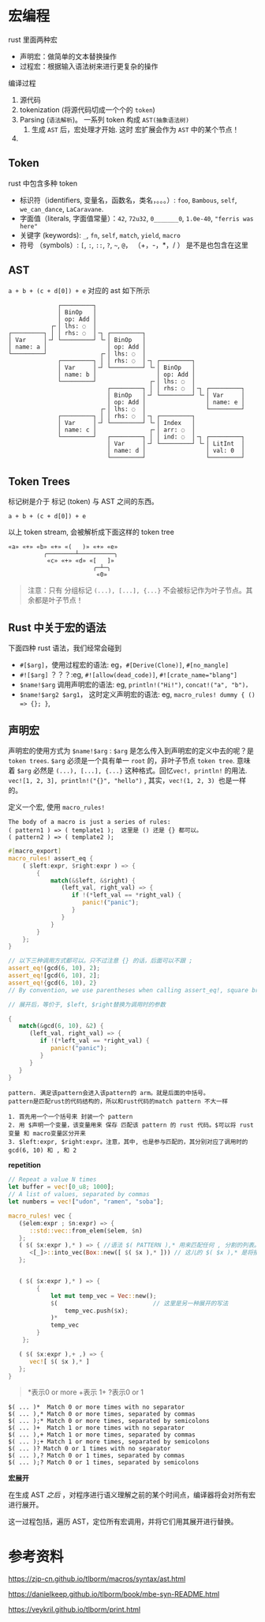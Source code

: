 # 宏编程

rust 里面两种宏

* 声明宏：做简单的文本替换操作
* 过程宏：根据输入语法树来进行更复杂的操作





编译过程

1. 源代码
2. tokenization (将源代码切成一个个的 `token`)
3. Parsing (`语法解析`)。 一系列 token 构成 `AST(抽象语法树)`
   1. 生成 `AST` 后，宏处理才开始. 这时 宏扩展会作为 `AST` 中的某个节点！
4. 



## Token

rust 中包含多种 token

* 标识符（identifiers, 变量名，函数名，类名，。。。）: `foo`, `Bambous`, `self`, `we_can_dance`, `LaCaravane`. 
* 字面值（literals, 字面值常量）：`42`, `72u32`, `0_______0`, `1.0e-40`, `"ferris was here"`
* 关键字 (keywords): `_`, `fn`, `self`, `match`, `yield`, `macro`
* 符号 （symbols）: `[`, `:`, `::`, `?`, `~`, `@`， （+，-，*，/ ） 是不是也包含在这里



## AST

`a + b + (c + d[0]) + e` 对应的 ast 如下所示

```
              ┌─────────┐
              │ BinOp   │
              │ op: Add │
            ┌╴│ lhs: ◌  │
┌─────────┐ │ │ rhs: ◌  │╶┐ ┌─────────┐
│ Var     │╶┘ └─────────┘ └╴│ BinOp   │
│ name: a │                 │ op: Add │
└─────────┘               ┌╴│ lhs: ◌  │
              ┌─────────┐ │ │ rhs: ◌  │╶┐ ┌─────────┐
              │ Var     │╶┘ └─────────┘ └╴│ BinOp   │
              │ name: b │                 │ op: Add │
              └─────────┘               ┌╴│ lhs: ◌  │
                            ┌─────────┐ │ │ rhs: ◌  │╶┐ ┌─────────┐
                            │ BinOp   │╶┘ └─────────┘ └╴│ Var     │
                            │ op: Add │                 │ name: e │
                          ┌╴│ lhs: ◌  │                 └─────────┘
              ┌─────────┐ │ │ rhs: ◌  │╶┐ ┌─────────┐
              │ Var     │╶┘ └─────────┘ └╴│ Index   │
              │ name: c │               ┌╴│ arr: ◌  │
              └─────────┘   ┌─────────┐ │ │ ind: ◌  │╶┐ ┌─────────┐
                            │ Var     │╶┘ └─────────┘ └╴│ LitInt  │
                            │ name: d │                 │ val: 0  │
                            └─────────┘                 └─────────┘
```





## Token Trees

标记树是介于 标记 (token) 与 AST 之间的东西。

```
a + b + (c + d[0]) + e
```

以上 token stream, 会被解析成下面这样的 token tree

```
«a» «+» «b» «+» «(   )» «+» «e»
          ╭────────┴──────────╮
           «c» «+» «d» «[   ]»
                        ╭─┴─╮
                         «0»
```

> 注意：只有 分组标记 `(...), [...], {...}` 不会被标记作为叶子节点。其余都是叶子节点！







## Rust 中关于宏的语法

下面四种 rust 语法，我们经常会碰到

* `#[$arg]`，使用过程宏的语法: eg，`#[Derive(Clone)]`, `#[no_mangle]`
* `#![$arg]`  ？？？:eg,  `#![allow(dead_code)]`, `#![crate_name="blang"]`
* `$name!$arg` 调用声明宏的语法:  eg,  `println!("Hi!")`, `concat!("a", "b")， `
* `$name!$arg2 $arg1`， 这时定义声明宏的语法:  eg, `macro_rules! dummy { () => {}; }`, 



## 声明宏

声明宏的使用方式为 `$name!$arg` : `$arg` 是怎么传入到声明宏的定义中去的呢？是 `token trees`. `$arg` 必须是一个具有单一 `root` 的，非叶子节点 `token tree`. 意味着 `$arg` 必然是 `(...), [...], {...}` 这种格式。回忆`vec!, println!` 的用法. `vec![1, 2, 3], println!("{}", "hello")` , 其实，`vec!(1, 2, 3) `也是一样的。

定义一个宏, 使用 `macro_rules!`

```
The body of a macro is just a series of rules:
( pattern1 ) => ( template1 );  这里是 () 还是 {} 都可以。
( pattern2 ) => ( template2 );
```


```rust
#[macro_export]
macro_rules! assert_eq {
    ( $left:expr, $right:expr ) => {   
        {
            match(&$left, &$right) {
               (left_val, right_val) => {
                  if !(*left_val == *right_val) {
                     panic!("panic");
                  }
               }
            }
        }
    };
}

// 以下三种调用方式都可以。只不过注意 {} 的话，后面可以不跟 ;
assert_eq!(gcd(6, 10), 2);
assert_eq![gcd(6, 10), 2];
assert_eq!{gcd(6, 10), 2}
// By convention, we use parentheses when calling assert_eq!, square brackets for vec!, and curly braces for macro_rules!.

// 展开后，等价于, $left, $right替换为调用时的参数

{
   match(&gcd(6, 10), &2) {
      (left_val, right_val) => {
         if !(*left_val == *right_val) {
            panic!("panic");
         }
      }
   }
}
```

```
pattern. 满足该pattern会进入该pattern的 arm。就是后面的中括号。
pattern是匹配rust的代码结构的，所以和rust代码的match pattern 不大一样

1. 首先用一个一个括号来 封装一个 pattern
2. 用 $声明一个变量，该变量用来 保存 匹配该 pattern 的 rust 代码。$可以将 rust变量 和 macro变量区分开来
3. $left:expr, $right:expr。注意，其中, 也是参与匹配的，其分别对应了调用时的 gcd(6, 10) 和 , 和 2
```

**repetition**

```rust
// Repeat a value N times
let buffer = vec![0_u8; 1000];
// A list of values, separated by commas
let numbers = vec!["udon", "ramen", "soba"];

macro_rules! vec {
   ($elem:expr ; $n:expr) => {
      ::std::vec::from_elem($elem, $n)
   };
   ( $( $x:expr ),* ) => { //语法 $( PATTERN ),* 用来匹配任何 , 分割的列表。用来匹配 0 or more expressions. 其中 * 表示就是 0 or more
      <[_]>::into_vec(Box::new([ $( $x ),* ])) // 这儿的 $( $x ),* 是将接收的pattern也展开。中间逗号隔开
   };


   ( $( $x:expr ),* ) => {
        {
            let mut temp_vec = Vec::new();   
            $(                           // 这里是另一种展开的写法
                temp_vec.push($x);
            )*
            temp_vec
        }
    };

   ( $( $x:expr ),+ ,) => {
      vec![ $( $x ),* ]
   };
}
```

>  *表示0 or more
>  +表示 1+
>  ?表示0 or 1

```
$( ... )*  Match 0 or more times with no separator
$( ... ),* Match 0 or more times, separated by commas
$( ... );* Match 0 or more times, separated by semicolons
$( ... )+  Match 1 or more times with no separator
$( ... ),+ Match 1 or more times, separated by commas
$( ... );+ Match 1 or more times, separated by semicolons
$( ... )? Match 0 or 1 times with no separator
$( ... ),? Match 0 or 1 times, separated by commas
$( ... );? Match 0 or 1 times, separated by semicolons
```


**宏展开**

在生成 AST *之后* ，对程序进行语义理解之前的某个时间点，编译器将会对所有宏进行展开。

这一过程包括，遍历 AST，定位所有宏调用，并将它们用其展开进行替换。



# 参考资料

https://zjp-cn.github.io/tlborm/macros/syntax/ast.html

https://danielkeep.github.io/tlborm/book/mbe-syn-README.html

https://veykril.github.io/tlborm/print.html
